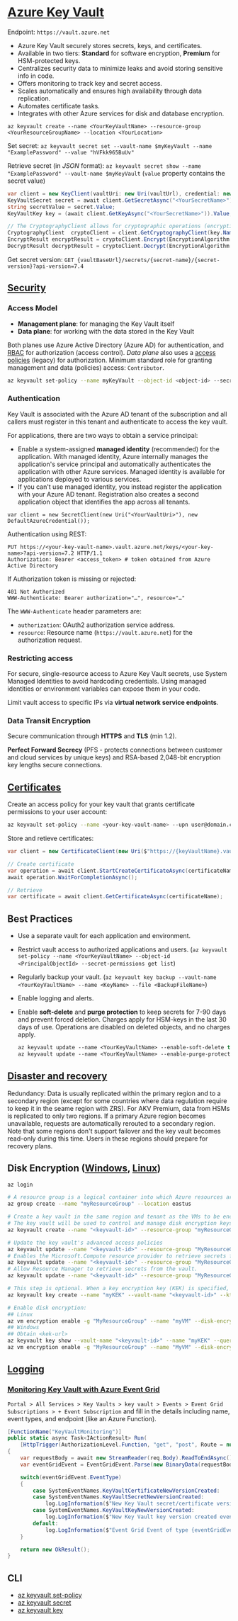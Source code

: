 # [Azure Key Vault](https://docs.microsoft.com/en-us/azure/key-vault/)

Endpoint: `https://vault.azure.net`

- Azure Key Vault securely stores secrets, keys, and certificates.
- Available in two tiers: **Standard** for software encryption, **Premium** for HSM-protected keys.
- Centralizes security data to minimize leaks and avoid storing sensitive info in code.
- Offers monitoring to track key and secret access.
- Scales automatically and ensures high availability through data replication.
- Automates certificate tasks.
- Integrates with other Azure services for disk and database encryption.

`az keyvault create --name <YourKeyVaultName> --resource-group <YourResourceGroupName> --location <YourLocation>`

Set secret: `az keyvault secret set --vault-name $myKeyVault --name "ExamplePassword" --value "hVFkk965BuUv"`

Retrieve secret (in _JSON_ format): `az keyvault secret show --name "ExamplePassword" --vault-name $myKeyVault` (`value` property contains the secret value)

```cs
var client = new KeyClient(vaultUri: new Uri(vaultUrl), credential: new DefaultAzureCredential());
KeyVaultSecret secret = await client.GetSecretAsync("<YourSecretName>");
string secretValue = secret.Value;
KeyVaultKey key = (await client.GetKeyAsync("<YourSecretName>")).Value; // returns key with additional metadata

// The CryptographyClient allows for cryptographic operations (encrypting and decrypting data, signing and verifying signatures, wrapping and unwrapping keys, etc.), using a key stored in Azure Key Vault.
CryptographyClient  cryptoClient = client.GetCryptographyClient(key.Name, key.Properties.Version);
EncryptResult encryptResult = cryptoClient.Encrypt(EncryptionAlgorithm.RsaOaep, Encoding.UTF8.GetBytes(plaintext));
DecryptResult decryptResult = cryptoClient.Decrypt(EncryptionAlgorithm.RsaOaep, encryptResult.Ciphertext);
```

Get secret version: `GET {vaultBaseUrl}/secrets/{secret-name}/{secret-version}?api-version=7.4`

## [Security](https://learn.microsoft.com/en-us/azure/key-vault/general/security-features)

### Access Model

- **Management plane**: for managing the Key Vault itself
- **Data plane**: for working with the data stored in the Key Vault

Both planes use Azure Active Directory (Azure AD) for authentication, and [RBAC](https://learn.microsoft.com/en-us/azure/key-vault/general/rbac-guide?tabs=azure-cli) for authorization (access control). _Data plane_ also uses a [access policies](https://learn.microsoft.com/en-us/azure/key-vault/general/assign-access-policy?tabs=azure-portal) (legacy) for authorization. Minimum standard role for granting management and data (policies) access: `Contributor`.

```sh
az keyvault set-policy --name myKeyVault --object-id <object-id> --secret-permissions <secret-permissions> --key-permissions <key-permissions> --certificate-permissions <certificate-permissions>
```

### Authentication

Key Vault is associated with the Azure AD tenant of the subscription and all callers must register in this tenant and authenticate to access the key vault.

For applications, there are two ways to obtain a service principal:

- Enable a system-assigned **managed identity** (recommended) for the application. With managed identity, Azure internally manages the application's service principal and automatically authenticates the application with other Azure services. Managed identity is available for applications deployed to various services.
- If you can't use managed identity, you instead register the application with your Azure AD tenant. Registration also creates a second application object that identifies the app across all tenants.

`var client = new SecretClient(new Uri("<YourVaultUri>"), new DefaultAzureCredential());`

Authentication using REST:

```http
PUT https://<your-key-vault-name>.vault.azure.net/keys/<your-key-name>?api-version=7.2 HTTP/1.1
Authorization: Bearer <access_token> # token obtained from Azure Active Directory
```

If Authorization token is missing or rejected:

```http
401 Not Authorized
WWW-Authenticate: Bearer authorization="…", resource="…"
```

The `WWW-Authenticate` header parameters are:

- `authorization`: OAuth2 authorization service address.
- `resource`: Resource name (`https://vault.azure.net`) for the authorization request.

### Restricting access

For secure, single-resource access to Azure Key Vault secrets, use System Managed Identities to avoid hardcoding credentials. Using managed identities or environment variables can expose them in your code.

Limit vault access to specific IPs via **virtual network service endpoints**.

### Data Transit Encryption

Secure communication through **HTTPS** and **TLS** (min 1.2).

**Perfect Forward Secrecy** (PFS - protects connections between customer and cloud services by unique keys) and RSA-based 2,048-bit encryption key lengths secure connections.

## [Certificates](https://learn.microsoft.com/en-us/azure/key-vault/certificates/quick-create-net)

Create an access policy for your key vault that grants certificate permissions to your user account:

```sh
az keyvault set-policy --name <your-key-vault-name> --upn user@domain.com --certificate-permissions delete get list create purge
```

Store and retieve certificates:

```cs
var client = new CertificateClient(new Uri($"https://{keyVaultName}.vault.azure.net"), new DefaultAzureCredential());

// Create certificate
var operation = await client.StartCreateCertificateAsync(certificateName, CertificatePolicy.Default);
await operation.WaitForCompletionAsync();

// Retrieve
var certificate = await client.GetCertificateAsync(certificateName);
```

## Best Practices

- Use a separate vault for each application and environment.
- Restrict vault access to authorized applications and users. (`az keyvault set-policy --name <YourKeyVaultName> --object-id <PrincipalObjectId> --secret-permissions get list`)
- Regularly backup your vault. (`az keyvault key backup --vault-name <YourKeyVaultName> --name <KeyName> --file <BackupFileName>`)
- Enable logging and alerts.
- Enable **soft-delete** and **purge protection** to keep secrets for 7-90 days and prevent forced deletion. Charges apply for HSM-keys in the last 30 days of use. Operations are disabled on deleted objects, and no charges apply.

  ```ps
  az keyvault update --name <YourKeyVaultName> --enable-soft-delete true
  az keyvault update --name <YourKeyVaultName> --enable-purge-protection true
  ```

## [Disaster and recovery](https://learn.microsoft.com/en-us/azure/key-vault/general/disaster-recovery-guidance)

Redundancy: Data is usually replicated within the primary region and to a secondary region (except for some countries where data regulation require to keep it in the seame region with ZRS). For AKV Premium, data from HSMs is replicated to only two regions. If a primary Azure region becomes unavailable, requests are automatically rerouted to a secondary region. Note that some regions don't support failover and the key vault becomes read-only during this time. Users in these regions should prepare for recovery plans.

## Disk Encryption ([Windows](https://learn.microsoft.com/en-us/azure/virtual-machines/windows/disk-encryption-key-vault?tabs=azure-portal), [Linux](https://learn.microsoft.com/en-us/azure/virtual-machines/linux/disk-encryption-key-vault?tabs=azure-portal))

```sh
az login

# A resource group is a logical container into which Azure resources are deployed and managed.
az group create --name "myResourceGroup" --location eastus

# Create a key vault in the same region and tenant as the VMs to be encrypted.
# The key vault will be used to control and manage disk encryption keys and secrets.
az keyvault create --name "<keyvault-id>" --resource-group "myResourceGroup" --location "eastus"

# Update the key vault's advanced access policies
az keyvault update --name "<keyvault-id>" --resource-group "MyResourceGroup" --enabled-for-disk-encryption "true"
# Enables the Microsoft.Compute resource provider to retrieve secrets from this key vault when this key vault is referenced in resource creation, for example when creating a virtual machine.
az keyvault update --name "<keyvault-id>" --resource-group "MyResourceGroup" --enabled-for-deployment "true"
# Allow Resource Manager to retrieve secrets from the vault.
az keyvault update --name "<keyvault-id>" --resource-group "MyResourceGroup" --enabled-for-template-deployment "true"

# This step is optional. When a key encryption key (KEK) is specified, Azure Disk Encryption uses that key to wrap the encryption secrets before writing to Key Vault.
az keyvault key create --name "myKEK" --vault-name "<keyvault-id>" --kty RSA --size 4096

# Enable disk encryption:
## Linux
az vm encryption enable -g "MyResourceGroup" --name "myVM" --disk-encryption-keyvault "<keyvault-id>" --key-encryption-key "myKEK"
## Windows
## Obtain <kek-url>
az keyvault key show --vault-name "<keyvault-id>" --name "myKEK" --query "key.kid"
az vm encryption enable -g "MyResourceGroup" --name "MyVM" --disk-encryption-keyvault "<keyvault-id>" --key-encryption-key-url <kek-url> --volume-type All
```

## [Logging](https://learn.microsoft.com/en-us/azure/key-vault/key-vault-insights-overview)

### [Monitoring Key Vault with Azure Event Grid](https://learn.microsoft.com/en-us/azure/key-vault/general/event-grid-overview)

`Portal > All Services > Key Vaults > key vault > Events > Event Grid Subscriptions > + Event Subscription` and fill in the details including name, event types, and endpoint (like an Azure Function).

```cs
[FunctionName("KeyVaultMonitoring")]
public static async Task<IActionResult> Run(
    [HttpTrigger(AuthorizationLevel.Function, "get", "post", Route = null)] HttpRequest req, ILogger log)
{
    var requestBody = await new StreamReader(req.Body).ReadToEndAsync();
    var eventGridEvent = EventGridEvent.Parse(new BinaryData(requestBody));

    switch(eventGridEvent.EventType)
    {
        case SystemEventNames.KeyVaultCertificateNewVersionCreated:
        case SystemEventNames.KeyVaultSecretNewVersionCreated:
            log.LogInformation($"New Key Vault secret/certificate version created event. Data: {eventGridEvent.Data}"); break;
        case SystemEventNames.KeyVaultKeyNewVersionCreated:
            log.LogInformation($"New Key Vault key version created event. Data: {eventGridEvent.Data}"); break;
        default:
            log.LogInformation($"Event Grid Event of type {eventGridEvent.EventType} occurred, but it's not processed."); break;
    }

    return new OkResult();
}
```

## CLI

- [az keyvault set-policy](https://learn.microsoft.com/en-us/cli/azure/keyvault?view=azure-cli-latest#az-keyvault-set-policy)
- [az keyvault secret](https://learn.microsoft.com/en-us/cli/azure/keyvault/secret?view=azure-cli-latest)
- [az keyvault key](https://learn.microsoft.com/en-us/cli/azure/keyvault/key?view=azure-cli-latest)

